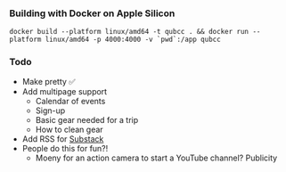 ### Building with Docker on Apple Silicon

``docker build --platform linux/amd64 -t qubcc . && docker run --platform linux/amd64 -p 4000:4000 -v `pwd`:/app qubcc``

### Todo

-  Make pretty ✅
- Add multipage support
    - Calendar of events
    - Sign-up
    - Basic gear needed for a trip
    - How to clean gear
- Add RSS for [Substack](https://substack.com/@qubcaving)
- People do this for fun?!
    - Moeny for an action camera to start a YouTube channel? Publicity
